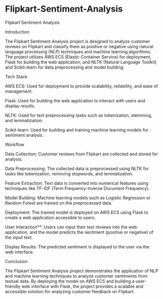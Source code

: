 # Flipkart-Sentiment-Analysis
Flipkart Sentiment Analysis

Introduction

The Flipkart Sentiment Analysis project is designed to analyze customer reviews on Flipkart and classify them as positive or negative using natural language processing (NLP) techniques and machine learning algorithms. The project utilizes AWS ECS (Elastic Container Service) for deployment, Flask for building the web application, and NLTK (Natural Language Toolkit) and Scikit-learn for data preprocessing and model building.

Tech Stack

AWS ECS: Used for deployment to provide scalability, reliability, and ease of management.

Flask: Used for building the web application to interact with users and display results.

NLTK: Used for text preprocessing tasks such as tokenization, stemming, and lemmatization.

Scikit-learn: Used for building and training machine learning models for sentiment analysis.

Workflow

Data Collection: Customer reviews from Flipkart are collected and stored for analysis.

Data Preprocessing: The collected data is preprocessed using NLTK for tasks like tokenization, removing stopwords, and lemmatization.

Feature Extraction: Text data is converted into numerical features using techniques like TF-IDF (Term Frequency-Inverse Document Frequency).

Model Building: Machine learning models such as Logistic Regression or Random Forest are trained on the preprocessed data.

Deployment: The trained model is deployed on AWS ECS using Flask to create a web application accessible to users.

User Interaction**: Users can input their text reviews into the web application, and the model predicts the sentiment (positive or negative) of the input text.

Display Results: The predicted sentiment is displayed to the user via the web interface.

Conclusion

The Flipkart Sentiment Analysis project demonstrates the application of NLP and machine learning techniques to analyze customer sentiments from textual data. By deploying the model on AWS ECS and building a user-friendly web interface with Flask, the project provides a scalable and accessible solution for analyzing customer feedback on Flipkart.

